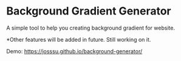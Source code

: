 # Background Gradient Generator
A simple tool to help you creating background gradient for website. 

*Other features will be added in future. Still working on it. 

Demo: https://josssu.github.io/background-generator/

